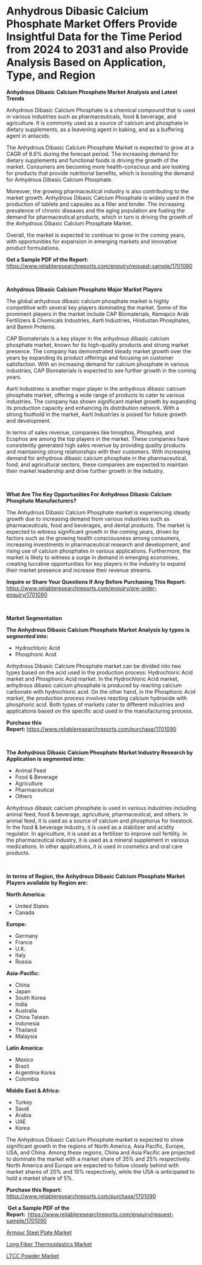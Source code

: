 <p><h1>Anhydrous Dibasic Calcium Phosphate Market Offers Provide Insightful Data for the Time Period from 2024 to 2031 and also Provide Analysis Based on Application, Type, and Region</h1></p><p><strong>Anhydrous Dibasic Calcium Phosphate Market Analysis and Latest Trends</strong></p>
<p><p>Anhydrous Dibasic Calcium Phosphate is a chemical compound that is used in various industries such as pharmaceuticals, food & beverage, and agriculture. It is commonly used as a source of calcium and phosphate in dietary supplements, as a leavening agent in baking, and as a buffering agent in antacids.</p><p>The Anhydrous Dibasic Calcium Phosphate Market is expected to grow at a CAGR of 8.6% during the forecast period. The increasing demand for dietary supplements and functional foods is driving the growth of the market. Consumers are becoming more health-conscious and are looking for products that provide nutritional benefits, which is boosting the demand for Anhydrous Dibasic Calcium Phosphate.</p><p>Moreover, the growing pharmaceutical industry is also contributing to the market growth. Anhydrous Dibasic Calcium Phosphate is widely used in the production of tablets and capsules as a filler and binder. The increasing prevalence of chronic diseases and the aging population are fueling the demand for pharmaceutical products, which in turn is driving the growth of the Anhydrous Dibasic Calcium Phosphate Market.</p><p>Overall, the market is expected to continue to grow in the coming years, with opportunities for expansion in emerging markets and innovative product formulations.</p></p>
<p><strong>Get a Sample PDF of the Report:&nbsp;</strong> <a href="https://www.reliableresearchreports.com/enquiry/request-sample/1701090">https://www.reliableresearchreports.com/enquiry/request-sample/1701090</a></p>
<p>&nbsp;</p>
<p><strong>Anhydrous Dibasic Calcium Phosphate Major Market Players</strong></p>
<p><p>The global anhydrous dibasic calcium phosphate market is highly competitive with several key players dominating the market. Some of the prominent players in the market include CAP Biomaterials, Kemapco Arab Fertilizers & Chemicals Industries, Aarti Industries, Hindustan Phosphates, and Bamni Proteins.</p><p>CAP Biomaterials is a key player in the anhydrous dibasic calcium phosphate market, known for its high-quality products and strong market presence. The company has demonstrated steady market growth over the years by expanding its product offerings and focusing on customer satisfaction. With an increasing demand for calcium phosphate in various industries, CAP Biomaterials is expected to see further growth in the coming years.</p><p>Aarti Industries is another major player in the anhydrous dibasic calcium phosphate market, offering a wide range of products to cater to various industries. The company has shown significant market growth by expanding its production capacity and enhancing its distribution network. With a strong foothold in the market, Aarti Industries is poised for future growth and development.</p><p>In terms of sales revenue, companies like Innophos, Phosphea, and Ecophos are among the top players in the market. These companies have consistently generated high sales revenue by providing quality products and maintaining strong relationships with their customers. With increasing demand for anhydrous dibasic calcium phosphate in the pharmaceutical, food, and agricultural sectors, these companies are expected to maintain their market leadership and drive further growth in the industry.</p></p>
<p>&nbsp;</p>
<p><strong>What Are The Key Opportunities For Anhydrous Dibasic Calcium Phosphate Manufacturers?</strong></p>
<p><p>The Anhydrous Dibasic Calcium Phosphate market is experiencing steady growth due to increasing demand from various industries such as pharmaceuticals, food and beverages, and dental products. The market is expected to witness significant growth in the coming years, driven by factors such as the growing health consciousness among consumers, increasing investments in pharmaceutical research and development, and rising use of calcium phosphates in various applications. Furthermore, the market is likely to witness a surge in demand in emerging economies, creating lucrative opportunities for key players in the industry to expand their market presence and increase their revenue streams.</p></p>
<p><strong>Inquire or Share Your Questions If Any Before Purchasing This Report:</strong> <a href="https://www.reliableresearchreports.com/enquiry/pre-order-enquiry/1701090">https://www.reliableresearchreports.com/enquiry/pre-order-enquiry/1701090</a></p>
<p>&nbsp;</p>
<p><strong>Market Segmentation</strong></p>
<p><strong>The Anhydrous Dibasic Calcium Phosphate Market Analysis by types is segmented into:</strong></p>
<p><ul><li>Hydrochloric Acid</li><li>Phosphoric Acid</li></ul></p>
<p><p>Anhydrous Dibasic Calcium Phosphate market can be divided into two types based on the acid used in the production process: Hydrochloric Acid market and Phosphoric Acid market. In the Hydrochloric Acid market, anhydrous dibasic calcium phosphate is produced by reacting calcium carbonate with hydrochloric acid. On the other hand, in the Phosphoric Acid market, the production process involves reacting calcium hydroxide with phosphoric acid. Both types of markets cater to different industries and applications based on the specific acid used in the manufacturing process.</p></p>
<p><strong>Purchase this Report:&nbsp;</strong><a href="https://www.reliableresearchreports.com/purchase/1701090">https://www.reliableresearchreports.com/purchase/1701090</a></p>
<p>&nbsp;</p>
<p><strong>The Anhydrous Dibasic Calcium Phosphate Market Industry Research by Application is segmented into:</strong></p>
<p><ul><li>Animal Feed</li><li>Food & Beverage</li><li>Agriculture</li><li>Pharmaceutical</li><li>Others</li></ul></p>
<p><p>Anhydrous dibasic calcium phosphate is used in various industries including animal feed, food & beverage, agriculture, pharmaceutical, and others. In animal feed, it is used as a source of calcium and phosphorus for livestock. In the food & beverage industry, it is used as a stabilizer and acidity regulator. In agriculture, it is used as a fertilizer to improve soil fertility. In the pharmaceutical industry, it is used as a mineral supplement in various medications. In other applications, it is used in cosmetics and oral care products.</p></p>
<p>&nbsp;</p>
<p><strong>In terms of Region, the Anhydrous Dibasic Calcium Phosphate Market Players available by Region are:</strong></p>
<p>
    <p> <strong> North America: </strong>
        <ul>
            <li>United States</li>
            <li>Canada</li>
        </ul>
        </p> 
    <p> <strong> Europe: </strong>
        <ul>
            <li>Germany</li>
            <li>France</li>
            <li>U.K.</li>
            <li>Italy</li>
            <li>Russia</li>
        </ul>
        </p> 
    <p> <strong> Asia-Pacific: </strong>
        <ul>
            <li>China</li>
            <li>Japan</li>
            <li>South Korea</li>
            <li>India</li>
            <li>Australia</li>
            <li>China Taiwan</li>
            <li>Indonesia</li>
            <li>Thailand</li>
            <li>Malaysia</li>
        </ul>
        </p> 
    <p> <strong> Latin America: </strong>
        <ul>
            <li>Mexico</li>
            <li>Brazil</li>
            <li>Argentina Korea</li>
            <li>Colombia</li>
        </ul>
        </p> 
    <p> <strong> Middle East & Africa: </strong>
        <ul>
            <li>Turkey</li>
            <li>Saudi</li>
            <li>Arabia</li>
            <li>UAE</li>
            <li>Korea</li>
        </ul>
    </p>
    </p>
<p><p>The Anhydrous Dibasic Calcium Phosphate market is expected to show significant growth in the regions of North America, Asia Pacific, Europe, USA, and China. Among these regions, China and Asia Pacific are projected to dominate the market with a market share of 35% and 25% respectively. North America and Europe are expected to follow closely behind with market shares of 20% and 15% respectively, while the USA is anticipated to hold a market share of 5%.</p></p>
<p><strong>Purchase this Report: </strong><a href="https://www.reliableresearchreports.com/purchase/1701090">https://www.reliableresearchreports.com/purchase/1701090</a></p>
<p>&nbsp;<strong>Get a Sample PDF of the Report:&nbsp;&nbsp;</strong><a href="https://www.reliableresearchreports.com/enquiry/request-sample/1701090">https://www.reliableresearchreports.com/enquiry/request-sample/1701090</a></p>
<p><strong></strong></p>
<p><p><a href="https://github.com/yemakinde/Market-Research-Report-List-1/blob/main/armour-steel-plate-market.md">Armour Steel Plate Market</a></p><p><a href="https://github.com/bmorecock/Market-Research-Report-List-2/blob/main/long-fiber-thermoplastics-market.md">Long Fiber Thermoplastics Market</a></p><p><a href="https://github.com/jsmusil/Market-Research-Report-List-2/blob/main/ltcc-powder-market.md">LTCC Powder Market</a></p></p>